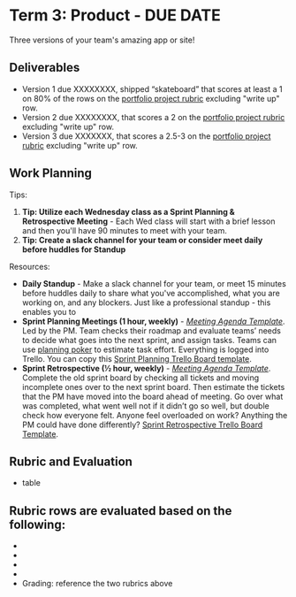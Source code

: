# Term 3: Product - DUE DATE

Three versions of your team's amazing app or site!

## Deliverables

- Version 1 due XXXXXXXX, shipped “skateboard” that scores at least a 1 on 80% of the rows on the [portfolio project rubric](http://make.sc/portfolio-project-rubric) excluding "write up" row.
- Version 2 due XXXXXXXX, that scores a 2 on the [portfolio project rubric](http://make.sc/portfolio-project-rubric) excluding "write up" row.
- Version 3 due XXXXXXX, that scores a 2.5-3 on the [portfolio project rubric](http://make.sc/portfolio-project-rubric) excluding "write up" row.

## Work Planning

Tips:
1. **Tip: Utilize each Wednesday class as a Sprint Planning & Retrospective Meeting** - Each Wed class will start with a brief lesson and then you'll have 90 minutes to meet with your team.
1. **Tip: Create a slack channel for your team or consider meet daily before huddles for Standup**

Resources:
- **Daily Standup** - Make a slack channel for your team, or meet 15 minutes before huddles daily to share what you've accomplished, what you are working on, and any blockers. Just like a professional standup - this enables you to 
- **Sprint Planning Meetings (1 hour, weekly)** - *[Meeting Agenda Template](https://docs.google.com/document/d/1n6IDYJ9jW2lWaTu5uf7qXEd3ihgQIByxsr-4RHjldBI/edit#heading=h.xffidahcubfs)*. Led by the PM. Team checks their roadmap and evaluate teams’ needs to decide what goes into the next sprint, and assign tasks. Teams can use [planning poker](https://en.wikipedia.org/wiki/Planning_poker) to estimate task effort. Everything is logged into Trello. You can copy this [Sprint Planning Trello Board template](https://trello.com/b/ftyBKJb3/eng-sprint-board-template).
- **Sprint Retrospective (½ hour, weekly)** - *[Meeting Agenda Template](https://docs.google.com/document/d/1n6IDYJ9jW2lWaTu5uf7qXEd3ihgQIByxsr-4RHjldBI/edit#heading=h.10t6cnudbcpw)*. Complete the old sprint board by checking all tickets and moving incomplete ones over to the next sprint board. Then estimate the tickets that the PM have moved into the board ahead of meeting. Go over what was completed, what went well not if it didn’t go so well, but double check how everyone felt. Anyone feel overloaded on work? Anything the PM could have done differently? [Sprint Retrospective Trello Board Template](https://trello.com/b/8tEv8Uaj/eng-retro-board-template).

## Rubric and Evaluation
- table





## Rubric rows are evaluated based on the following:
-
-
-
-
- Grading: reference the two rubrics above
